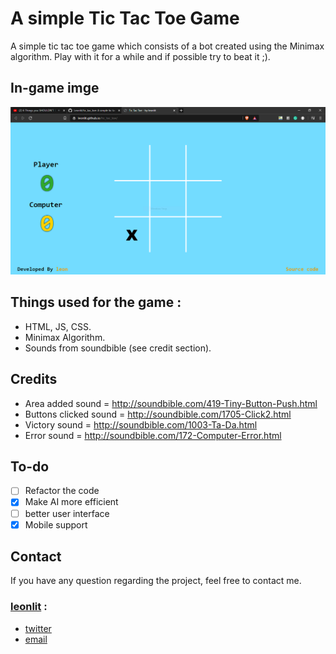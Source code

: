 # A simple Tic Tac Toe Game

A simple tic tac toe game which consists of a bot created using the Minimax algorithm. Play with it for a while and if possible try to beat it ;).

## In-game imge
![Image on the gameplay of the game](https://github.com/Leonlit/tic_tac_toe/blob/master/img/gameplay.PNG?raw=true)

## Things used for the game :

 - HTML, JS, CSS.
 - Minimax Algorithm.
 - Sounds from soundbible (see credit section).

## Credits

- Area added sound = http://soundbible.com/419-Tiny-Button-Push.html
- Buttons clicked sound = http://soundbible.com/1705-Click2.html
- Victory sound = http://soundbible.com/1003-Ta-Da.html
- Error sound = http://soundbible.com/172-Computer-Error.html

## To-do
 - [ ] Refactor the code
 - [x] Make AI more efficient
 - [ ] better user interface
 - [x] Mobile support

## Contact
If you have any question regarding the project, feel free to contact me.
### [leonlit](https://github.com/Leonlit) :
 - [twitter](https://twitter.com/leonlit)
 - [email](leonlit123@gmail.com)
